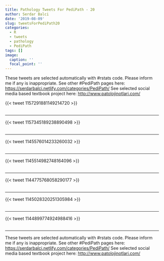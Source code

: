 ```yaml
---
title: Pathology Tweets For PediPath - 20
author: Serdar Balci
date: '2019-08-09'
slug: tweetsForPediPath20
categories:
  - R
  - tweets
  - pathology
  - PediPath
tags: []
image:
  caption: ''
  focal_point: ''
---
```



These tweets are selected automatically with #rstats code. Please inform me if any is inappropriate.
See other #PediPath pages here: https://serdarbalci.netlify.com/categories/PediPath/ 
See selected social media based textbook project here: http://www.patolojinotlari.com/

{{< tweet 1157291881149214720 >}}
<br>
<br>
<hr>
{{< tweet 1157345189238890498 >}}
<br>
<br>
<hr>
{{< tweet 1145576014233260032 >}}
<br>
<br>
<hr>
{{< tweet 1145514982748164096 >}}
<br>
<br>
<hr>
{{< tweet 1144775768058290177 >}}
<br>
<br>
<hr>
{{< tweet 1145028320251305984 >}}
<br>
<br>
<hr>
{{< tweet 1144899774924988416 >}}
<br>
<br>
<hr>


These tweets are selected automatically with #rstats code. Please inform me if any is inappropriate.
See other #PediPath pages here: https://serdarbalci.netlify.com/categories/PediPath/ 
See selected social media based textbook project here: http://www.patolojinotlari.com/
